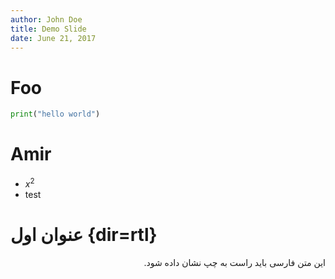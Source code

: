 ```yaml
---
author: John Doe
title: Demo Slide
date: June 21, 2017
---
```

# Foo
```python
print("hello world")
```
# Amir
* $x^2$
* test

# عنوان اول {dir=rtl}

<div dir=rtl>این متن فارسی باید راست به چپ نشان داده شود.</div>


<!--stackedit_data:
eyJoaXN0b3J5IjpbMjEwNTg0OTkwNV19
-->

